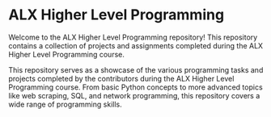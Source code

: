 # ALX Higher Level Programming

Welcome to the ALX Higher Level Programming repository! This repository contains a collection of projects and assignments completed during the ALX Higher Level Programming course.

This repository serves as a showcase of the various programming tasks and projects completed by the contributors during the ALX Higher Level Programming course. From basic Python concepts to more advanced topics like web scraping, SQL, and network programming, this repository covers a wide range of programming skills.



